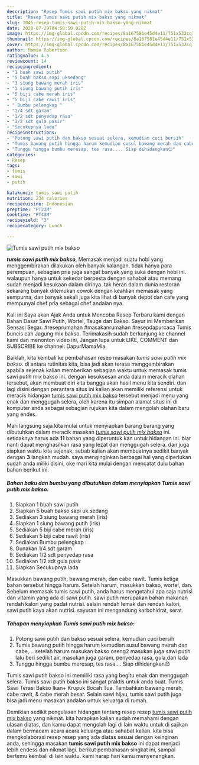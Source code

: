 ```yaml
---
description: "Resep Tumis sawi putih mix bakso yang nikmat"
title: "Resep Tumis sawi putih mix bakso yang nikmat"
slug: 1045-resep-tumis-sawi-putih-mix-bakso-yang-nikmat
date: 2020-07-29T04:58:50.028Z
image: https://img-global.cpcdn.com/recipes/8a167581e45d4e11/751x532cq70/tumis-sawi-putih-mix-bakso-foto-resep-utama.jpg
thumbnail: https://img-global.cpcdn.com/recipes/8a167581e45d4e11/751x532cq70/tumis-sawi-putih-mix-bakso-foto-resep-utama.jpg
cover: https://img-global.cpcdn.com/recipes/8a167581e45d4e11/751x532cq70/tumis-sawi-putih-mix-bakso-foto-resep-utama.jpg
author: Mamie Robertson
ratingvalue: 4.5
reviewcount: 14
recipeingredient:
- "1 buah sawi putih"
- "5 buah bakso sapi uksedang"
- "3 siung bawang merah iris"
- "1 siung bawang putih iris"
- "5 biji cabe merah iris"
- "5 biji cabe rawit iris"
- " Bumbu pelengkap "
- "1/4 sdt garam"
- "1/2 sdt penyedap rasa"
- "1/2 sdt gula pasir"
- "Secukupnya lada"
recipeinstructions:
- "Potong sawi putih dan bakso sesuai selera, kemudian cuci bersih"
- "Tumis bawang putih hingga harum kemudian susul bawang merah dan cabe,... setelah harum masukan bakso oseng2 masukan juga sawi putih lalu beri sedikit air, masukan juga garam, penyedap rasa, gula,dan lada"
- "Tunggu hingga bumbu meresap, tes rasa.... Siap dihidangkan😊"
categories:
- Resep
tags:
- tumis
- sawi
- putih

katakunci: tumis sawi putih 
nutrition: 234 calories
recipecuisine: Indonesian
preptime: "PT23M"
cooktime: "PT43M"
recipeyield: "3"
recipecategory: Lunch

---
```



![Tumis sawi putih mix bakso](https://img-global.cpcdn.com/recipes/8a167581e45d4e11/751x532cq70/tumis-sawi-putih-mix-bakso-foto-resep-utama.jpg)

<b><i>tumis sawi putih mix bakso</i></b>, Memasak menjadi suatu hobi yang menggembirakan dilakukan oleh banyak kalangan. tidak hanya para perempuan, sebagian pria juga sangat banyak yang suka dengan hobi ini. walaupun hanya untuk sekedar berpesta dengan sahabat atau memang sudah menjadi kesukaan dalam dirinya. tak heran dalam dunia restoran sekarang banyak ditemukan cowok dengan keahlian memasak yang sempurna, dan banyak sekali juga kita lihat di banyak depot dan cafe yang mempunyai chef pria sebagai chef andalan nya.

Kali ini Saya akan Ajak Anda untuk Mencoba Resep Terbaru kami dengan Bahan Dasar Sawi Putih, Wortel, Tauge dan Bakso. Sayur ini Memberikan Sensasi Segar. #reseprumahan #masakanrumahan #resepdapurcaca Tumis buncis cah Jagung mix bakso. Terimakasih sudah berkunjung ke channel kami dan menonton video ini, Jangan lupa untuk LIKE, COMMENT dan SUBSCRIBE ke channel: DapurMamaMia.

Baiklah, kita kembali ke pembahasan resep masakan <i>tumis sawi putih mix bakso</i>. di antara rutinitas kita, bisa jadi akan terasa menggembirakan apabila sejenak kalian memberikan sebagian waktu untuk memasak tumis sawi putih mix bakso ini. dengan kesuksesan anda dalam meracik olahan tersebut, akan membuat diri kita bangga akan hasil menu kita sendiri. dan lagi disini dengan perantara situs ini kalian akan memiliki referensi untuk meracik hidangan <u>tumis sawi putih mix bakso</u> tersebut menjadi menu yang enak dan menggugah selera, oleh karena itu simpan alamat situs ini di komputer anda sebagai sebagian rujukan kita dalam mengolah olahan baru yang endes.


Mari langsung saja kita mulai untuk menyiapkan barang barang yang dibutuhkan dalam meracik masakan <u><i>tumis sawi putih mix bakso</i></u> ini. setidaknya harus ada <b>11</b> bahan yang diperuntuk kan untuk hidangan ini. biar nanti dapat menghasilkan rasa yang lezat dan menggugah selera. dan juga siapkan waktu kita sejenak, sebab kalian akan membuatnya sedikit banyak dengan <b>3</b> langkah mudah. saya menginginkan berbagai hal yang diperlukan sudah anda miliki disini, oke mari kita mulai dengan mencatat dulu bahan bahan berikut ini.

<!--inarticleads1-->

##### Bahan baku dan bumbu yang dibutuhkan dalam menyiapkan Tumis sawi putih mix bakso:

1. Siapkan 1 buah sawi putih
1. Siapkan 5 buah bakso sapi uk.sedang
1. Sediakan 3 siung bawang merah (iris)
1. Siapkan 1 siung bawang putih (iris)
1. Sediakan 5 biji cabe merah (iris)
1. Sediakan 5 biji cabe rawit (iris)
1. Sediakan  Bumbu pelengkap :
1. Gunakan 1/4 sdt garam
1. Sediakan 1/2 sdt penyedap rasa
1. Sediakan 1/2 sdt gula pasir
1. Siapkan Secukupnya lada


Masukkan bawang putih, bawang merah, dan cabe rawit. Tumis ketiga bahan tersebut hingga harum. Setelah harum, masukkan bakso, wortel, dan. Sebelum memasak tumis sawi putih, anda harus mengetahui apa saja nutrisi dan vitamin yang ada di sawi putih. sawi putih merupakan bahan makanan rendah kalori yang padat nutrisi. selain rendah lemak dan rendah kalori, sawi putih kaya akan nutrisi. sayuran ini mengandung karbohidrat, serat. 

<!--inarticleads2-->

##### Tahapan menyiapkan Tumis sawi putih mix bakso:

1. Potong sawi putih dan bakso sesuai selera, kemudian cuci bersih
1. Tumis bawang putih hingga harum kemudian susul bawang merah dan cabe,... setelah harum masukan bakso oseng2 masukan juga sawi putih lalu beri sedikit air, masukan juga garam, penyedap rasa, gula,dan lada
1. Tunggu hingga bumbu meresap, tes rasa.... Siap dihidangkan😊


Tumis sawi putih bakso ini memiliki rasa yang begitu enak dan menggugah selera. Tumis sawi putih bakso ini sangat praktis untuk anda buat. Tumis Sawi Terasi Bakso Ikan+ Krupuk Bocah Tua. Tambahkan bawang merah, cabe rawit, &amp; cabe merah besar. Selain sawi hijau, tumis sawi putih juga bisa jadi menu masakan andalan untuk keluarga di rumah. 

Demikian sedikit pengulasan hidangan tentang resep resep <u>tumis sawi putih mix bakso</u> yang nikmat. kita harapkan kalian sudah memahami dengan ulasan diatas, dan kamu dapat mengolah lagi di lain waktu untuk di sajikan dalam bermacam acara acara keluarga atau sahabat kalian. kita bisa mengkolaborasi resep resep yang ada diatas sesuai dengan keinginan anda, sehingga masakan <b>tumis sawi putih mix bakso</b> ini dapat menjadi lebih endess dan nikmat lagi. berikut pembahasan singkat ini, sampai bertemu kembali di lain waktu. kami harap hari kamu menyenangkan.
